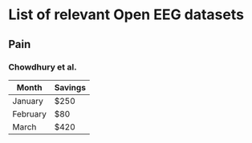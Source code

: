 # List of relevant Open EEG datasets
## Pain

### Chowdhury et al.

| Month    | Savings |
| -------- | ------- |
| January  | $250    |
| February | $80     |
| March    | $420    |

